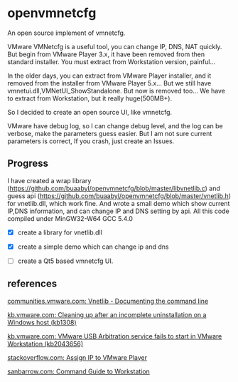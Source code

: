 # openvmnetcfg
An open source implement of vmnetcfg.

VMware VMNetcfg is a useful tool, you can change IP, DNS, NAT quickly. But begin from VMware Player 3.x, it have been removed from then standard installer. You must extract from Workstation version, painful...

In the older days, you can extract from VMware Player installer, and it removed from the installer from VMware Player 5.x... But we still have vmnetui.dll,VMNetUI_ShowStandalone. But now is removed too... We have to extract from Workstation, but it really huge(500MB+).

So I decided to create an open source UI, like vmnetcfg.

VMware have debug log, so I can change debug level, and the log can be verbose, make the parameters guess easier. But I am not sure current parameters is correct, If you crash, just create an Issues.

## Progress
I have created a wrap library (https://github.com/buaabyl/openvmnetcfg/blob/master/libvnetlib.c) and guess api (https://github.com/buaabyl/openvmnetcfg/blob/master/vnetlib.h) for vnetlib.dll, which work fine.
And wrote a small demo which show current IP,DNS information, and can change IP and DNS setting by api.
All this code compiled under MinGW32-W64 GCC 5.4.0

- [X] create a library for vnetlib.dll
- [X] create a simple demo which can change ip and dns
- [ ] create a Qt5 based vmnetcfg UI.



## references

[communities.vmware.com: Vnetlib - Documenting the command line](https://communities.vmware.com/docs/DOC-9571)

[kb.vmware.com: Cleaning up after an incomplete uninstallation on a Windows host (kb1308)](https://kb.vmware.com/selfservice/microsites/search.do?language=en_US&cmd=displayKC&externalId=1308)

[kb.vmware.com: VMware USB Arbitration service fails to start in VMware Workstation (kb2043656)](https://kb.vmware.com/selfservice/microsites/search.do?language=en_US&cmd=displayKC&externalId=2043656)

[stackoverflow.com: Assign IP to VMware Player](http://stackoverflow.com/questions/13153399/assign-ip-to-vmware-player)

[sanbarrow.com: Command Guide to Workstation](http://sanbarrow.com/network/cmdguide2workstation.html)




